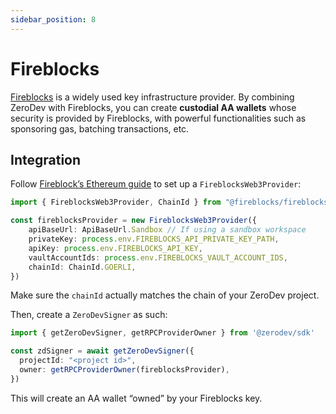 ```yaml
---
sidebar_position: 8
---
```


# Fireblocks

[Fireblocks](http://fireblocks.com/) is a widely used key infrastructure provider.  By combining ZeroDev with Fireblocks, you can create **custodial AA wallets** whose security is provided by Fireblocks, with powerful functionalities such as sponsoring gas, batching transactions, etc.

## Integration

Follow [Fireblock’s Ethereum guide](https://developers.fireblocks.com/docs/ethereum-development#ethersjs-integration) to set up a `FireblocksWeb3Provider`:

```typescript
import { FireblocksWeb3Provider, ChainId } from "@fireblocks/fireblocks-web3-provider";

const fireblocksProvider = new FireblocksWeb3Provider({
    apiBaseUrl: ApiBaseUrl.Sandbox // If using a sandbox workspace
    privateKey: process.env.FIREBLOCKS_API_PRIVATE_KEY_PATH,
    apiKey: process.env.FIREBLOCKS_API_KEY,
    vaultAccountIds: process.env.FIREBLOCKS_VAULT_ACCOUNT_IDS,
    chainId: ChainId.GOERLI,
})
```

Make sure the `chainId` actually matches the chain of your ZeroDev project.

Then, create a `ZeroDevSigner` as such:

```typescript
import { getZeroDevSigner, getRPCProviderOwner } from '@zerodev/sdk'

const zdSigner = await getZeroDevSigner({
  projectId: "<project id>",
  owner: getRPCProviderOwner(fireblocksProvider),
})
```

This will create an AA wallet “owned” by your Fireblocks key.